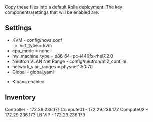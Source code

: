 Copy these files into a default Kolla deployment. 
The key components/settings that will be enabled are:

## Settings
* KVM - config/nova.conf
  - virt_type = kvm
 * cpu_mode = none
 * hw_machine_type = x86_64=pc-i440fx-rhel7.2.0
* Neutron VLAN Net Range - config/neutron/ml2_conf.ini
 * network_vlan_ranges = physnet1:50:70
* Global - global.yaml
- Kibana enabled

## Inventory
Controller - 172.29.236.171
Compute01 - 172.29.236.172
Compute02 - 172.29.236.173
LB VIP - 172.29.236.179
